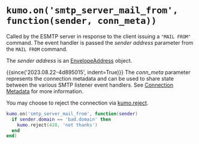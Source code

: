 # `kumo.on('smtp_server_mail_from', function(sender, conn_meta))`

Called by the ESMTP server in response to the client issuing a `"MAIL FROM"`
command.  The event handler is passed the *sender address* parameter from
the `MAIL FROM` command.

The *sender address* is an [EnvelopeAddress](../address/index.md) object.

{{since('2023.08.22-4d895015', indent=True)}}
    The *conn_meta* parameter represents the connection metadata and
    can be used to share state between the various SMTP listener
    event handlers. See [Connection Metadata](../connectionmeta.md)
    for more information.

You may choose to reject the connection via [kumo.reject](../kumo/reject.md).

```lua
kumo.on('smtp_server_mail_from', function(sender)
  if sender.domain == 'bad.domain' then
    kumo.reject(420, 'not thanks')
  end
end)
```
